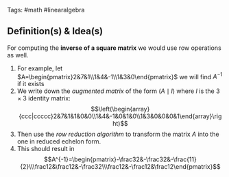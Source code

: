 Tags: #math #linearalgebra 
## Definition(s) & Idea(s)
For computing the **inverse of a square matrix** we would use row operations as well.

1. For example, let $A=\begin{pmatrix}2&7&1\\1&4&-1\\1&3&0\end{pmatrix}$ we will find $A^{-1}$ if it exists
2. We write down the *augmented matrix* of the form $(A\mid I)$ where $I$ is the $3\times 3$ identity matrix:$$\left(\begin{array}{ccc|ccccc}2&7&1&1&0&0\\1&4&-1&0&1&0\\1&3&0&0&0&1\end{array}\right)$$
3. Then use the *row reduction algorithm* to transform the matrix $A$ into the one in reduced echelon form.
4. This should result in $$A^{-1}=\begin{pmatrix}-\frac32&-\frac32&-\frac{11}{2}\\\frac12&\frac12&-\frac32\\\frac12&-\frac12&\frac12\end{pmatrix}$$


